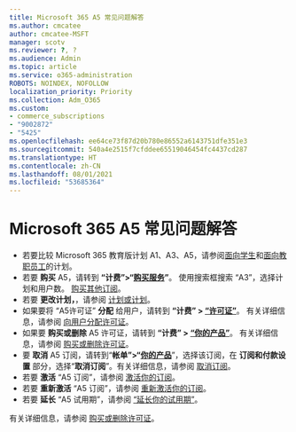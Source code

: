 ```yaml
---
title: Microsoft 365 A5 常见问题解答
ms.author: cmcatee
author: cmcatee-MSFT
manager: scotv
ms.reviewer: ?, ?
ms.audience: Admin
ms.topic: article
ms.service: o365-administration
ROBOTS: NOINDEX, NOFOLLOW
localization_priority: Priority
ms.collection: Adm_O365
ms.custom:
- commerce_subscriptions
- "9002872"
- "5425"
ms.openlocfilehash: ee64ce73f87d20b780e86552a6143751dfe351e3
ms.sourcegitcommit: 540a4e2515f7cfddee65519046454fc4437cd287
ms.translationtype: HT
ms.contentlocale: zh-CN
ms.lasthandoff: 08/01/2021
ms.locfileid: "53685364"
---
```

# <a name="microsoft-365-a5-faq"></a>Microsoft 365 A5 常见问题解答

- 若要比较 Microsoft 365 教育版计划 A1、A3、A5，请参阅[面向学生](https://www.microsoft.com/microsoft-365/academic/compare-office-365-education-plans?activetab=tab:primaryr1)和[面向教职员工](https://www.microsoft.com/microsoft-365/academic/compare-office-365-education-plans?activetab=tab:primaryr2)的计划。
- 若要 **购买** A5，请转到 **“计费”>“[购买服务](https://go.microsoft.com/fwlink/p/?linkid=868433)”**。 使用搜索框搜索 “A3”，选择计划和用户数。 [购买其他订阅](https://docs.microsoft.com/microsoft-365/commerce/try-or-buy-microsoft-365#buy-a-different-subscription)。
- 若要 **更改计划，**，请参阅 [计划或计划](https://docs.microsoft.com/microsoft-365/commerce/subscriptions/upgrade-to-different-plan)。
- 如果要将 “A5许可证” **分配** 给用户，请转到 **“计费” > [“许可证”](https://go.microsoft.com/fwlink/p/?linkid=842264)**。 有关详细信息，请参阅 [向用户分配许可证](https://docs.microsoft.com/microsoft-365/admin/manage/assign-licenses-to-users)。
- 如果要 **购买或删除** A5 许可证，请转到 **“计费” > [“你的产品”](https://go.microsoft.com/fwlink/p/?linkid=842054)**。 有关详细信息，请参阅 [购买或删除许可证](https://docs.microsoft.com/microsoft-365/commerce/licenses/buy-licenses)。
- 要 **取消** A5 订阅，请转到“**帐单”>“[你的产品](https://go.microsoft.com/fwlink/p/?linkid=842054)**”，选择该订阅，在 **订阅和付款设置** 部分，选择“**取消订阅**”。有关详细信息，请参阅 [取消订阅](https://docs.microsoft.com/microsoft-365/commerce/subscriptions/cancel-your-subscription)。
- 若要 **激活** “A5 订阅”，请参阅 [激活你的订阅](https://docs.microsoft.com/alchemyinsights/activate-your-office-365-subscription)。
- 若要 **重新激活** “A5 订阅”，请参阅 [重新激活你的订阅](https://docs.microsoft.com/alchemyinsights/reactivate-your-subscription)。
- 若要 **延长** “A5 试用期”，请参阅 [“延长你的试用期”](https://docs.microsoft.com/microsoft-365/commerce/extend-your-trial)。

有关详细信息，请参阅 [购买或删除许可证](https://docs.microsoft.com/microsoft-365/commerce/licenses/buy-licenses)。
